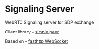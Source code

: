 # Signaling Server
WebRTC Signaling server for SDP exchange


Client library - [simple peer](https://github.com/feross/simple-peer)

Based on - [fasthttp WebSocket](https://github.com/fasthttp/websocket)

